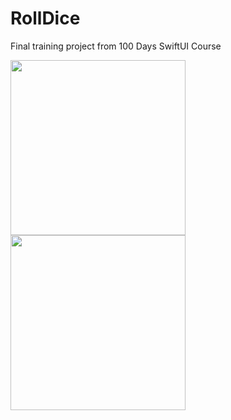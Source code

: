 # RollDice
Final training project from 100 Days SwiftUI Course

<img align="left" src="RollDice/gifs/RollDice1.gif" width="280">
<img align="left" src="RollDice/gifs/RollDice2.gif" width="280">

